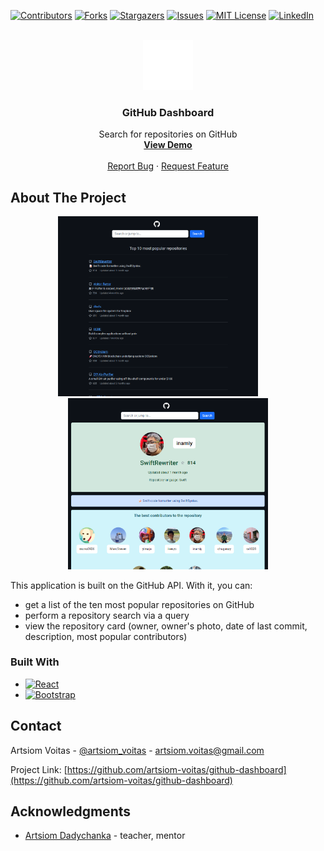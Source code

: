 [![Contributors][contributors-shield]][contributors-url]
[![Forks][forks-shield]][forks-url]
[![Stargazers][stars-shield]][stars-url]
[![Issues][issues-shield]][issues-url]
[![MIT License][license-shield]][license-url]
[![LinkedIn][linkedin-shield]][linkedin-url]



<!-- PROJECT LOGO -->
<br />
<div align="center">
  <a target="_blank" href="https://github.com/artsiom-voitas/github-dashboard/">
    <img src="src/images/github-logo.svg" alt="Logo" width="80" height="80">
  </a>

<h3 align="center">GitHub Dashboard</h3>

  <p align="center">
    Search for repositories on GitHub
    <br />
    <a href="https://artsiom-voitas.github.io/github-dashboard"><strong>View Demo</strong></a>
    <br />
    <br />
    <a href="https://github.com/artsiom-voitas/github-dashboard/issues">Report Bug</a>
    ·
    <a href="https://github.com/artsiom-voitas/github-dashboard/issues">Request Feature</a>
  </p>
</div>




<!-- ABOUT THE PROJECT -->

## About The Project

<p align="center">
  <img src="src/images/main-page-screenshot.png" width="320" alt="Main page screenshot">
&nbsp; &nbsp; &nbsp; &nbsp;
  <img align="justify" src="src/images/repository-page-screenshot.png" width="320" alt="Repository page screenshot">
</p>


This application is built on the GitHub API. With it, you can:

* get a list of the ten most popular repositories on GitHub
* perform a repository search via a query
* view the repository card (owner, owner's photo, date of last commit, description, most popular contributors)

### Built With

* [![React][React.js]][React-url]
* [![Bootstrap][Bootstrap.com]][Bootstrap-url]

<!-- CONTACT -->

## Contact

Artsiom Voitas - [@artsiom_voitas](https://twitter.com/artsiom_voitas) - artsiom.voitas@gmail.com

Project Link: [https://github.com/artsiom-voitas/github-dashboard](https://github.com/artsiom-voitas/github-dashboard)


<!-- ACKNOWLEDGMENTS -->

## Acknowledgments

* [Artsiom Dadychanka](https://github.com/adadychanka) - teacher, mentor

<!-- MARKDOWN LINKS & IMAGES -->
<!-- https://www.markdownguide.org/basic-syntax/#reference-style-links -->

[contributors-shield]: https://img.shields.io/github/contributors/artsiom-voitas/github-dashboard.svg?style=for-the-badge

[contributors-url]: https://github.com/artsiom-voitas/github-dashboard/graphs/contributors

[forks-shield]: https://img.shields.io/github/forks/artsiom-voitas/github-dashboard.svg?style=for-the-badge

[forks-url]: https://github.com/artsiom-voitas/github-dashboard/network/members

[stars-shield]: https://img.shields.io/github/stars/artsiom-voitas/github-dashboard.svg?style=for-the-badge

[stars-url]: https://github.com/artsiom-voitas/github-dashboard/stargazers

[issues-shield]: https://img.shields.io/github/issues/artsiom-voitas/github-dashboard.svg?style=for-the-badge

[issues-url]: https://github.com/artsiom-voitas/github-dashboard/issues

[license-shield]: https://img.shields.io/github/license/artsiom-voitas/github-dashboard.svg?style=for-the-badge

[license-url]: https://github.com/artsiom-voitas/github-dashboard/blob/master/LICENSE

[linkedin-shield]: https://img.shields.io/badge/-LinkedIn-black.svg?style=for-the-badge&logo=linkedin&colorB=555

[linkedin-url]: https://www.linkedin.com/in/artsiom-voitas/

[React.js]: https://img.shields.io/badge/React-20232A?style=for-the-badge&logo=react&logoColor=61DAFB

[React-url]: https://reactjs.org/

[Bootstrap.com]: https://img.shields.io/badge/Bootstrap-563D7C?style=for-the-badge&logo=bootstrap&logoColor=white

[Bootstrap-url]: https://getbootstrap.com
